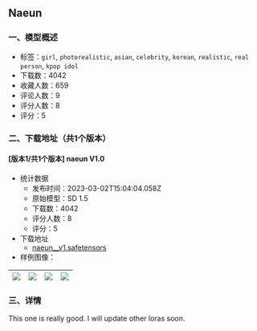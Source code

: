 ## Naeun
### 一、模型概述

- 标签：`girl`, `photorealistic`, `asian`, `celebrity`, `korean`, `realistic`, `real person`, `kpop idol`
- 下载数：4042
- 收藏人数：659
- 评论人数：9
- 评分人数：8
- 评分：5

### 二、下载地址（共1个版本）

#### [版本1/共1个版本] naeun V1.0

- 统计数据
  - 发布时间：2023-03-02T15:04:04.058Z
  - 原始模型：SD 1.5
  - 下载数：4042
  - 评分人数：8
  - 评分：5
- 下载地址
  - [naeun__v1.safetensors](https://civitai.com/api/download/models/17576)
- 样例图像：

| <img src="https://image.civitai.com/xG1nkqKTMzGDvpLrqFT7WA/8fa0ec2f-d623-4a98-d9d7-0f87640b8900/width=450/179359.jpeg" /> | <img src="https://image.civitai.com/xG1nkqKTMzGDvpLrqFT7WA/726e8b02-aea7-484c-1d75-f932102f0f00/width=450/179363.jpeg" /> | <img src="https://image.civitai.com/xG1nkqKTMzGDvpLrqFT7WA/19bcee6b-018d-4f99-ea0a-04e66f386900/width=450/179362.jpeg" /> | <img src="https://image.civitai.com/xG1nkqKTMzGDvpLrqFT7WA/590bc641-b9c6-491b-ce3d-6bca75bdc000/width=450/179361.jpeg" /> |
| ---- | ---- | ---- | ---- |


### 三、详情
<p>This one is really good. I will update other loras soon.</p>